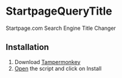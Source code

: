 # StartpageQueryTitle

Startpage.com Search Engine Title Changer

## Installation

1. Download [Tampermonkey](https://www.tampermonkey.net/)
2. [Open](https://github.com/PryosCode/StartpageQueryTitle/raw/master/StartpageQueryTitle.user.js) the script and click on Install
